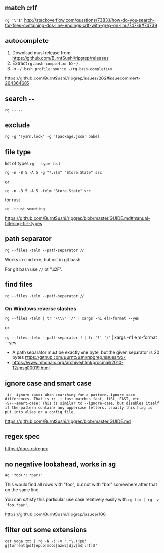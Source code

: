 ## match crlf

`rg '\r$'` http://stackoverflow.com/questions/73833/how-do-you-search-for-files-containing-dos-line-endings-crlf-with-grep-on-linu/74739#74739

## autocomplete

1. Download musl release from https://github.com/BurntSushi/ripgrep/releases.
2. Extract `rg.bash-completion` to `~/`.
3. In `~/.bash_profile`: `source ~/rg.bash-completion`

https://github.com/BurntSushi/ripgrep/issues/262#issuecomment-264364685

## search `--`

`rg -- --`

## exclude

`rg -g '!yarn.lock' -g '!package.json' babel`

## file type

list of types `rg --type-list`

`rg -n -B 5 -A 5 -g "*.elm" "Store.State" src`

or

`rg -n -B 5 -A 5 -telm "Store.State" src`

for rust

`rg -trust someting`

https://github.com/BurntSushi/ripgrep/blob/master/GUIDE.md#manual-filtering-file-types

## path separator

`rg --files -telm --path-separator //`

Works in cmd.exe, but not in git bash.

For git bash use `//` ot '\x2F'.

## find files

`rg --files -telm --path-separator //`

### On Windows reverse slashes

`rg --files -telm | tr '\\\\' '/' | xargs -n1 elm-format --yes`

or

`rg --files -telm --path-separator ! | tr '!' '/'` | xargs -n1 elm-format --yes`

- A path separator must be exactly one byte, but the given separator is 20 bytes https://github.com/BurntSushi/ripgrep/issues/957
- https://www.mhonarc.org/archive/html/procmail/2010-12/msg00019.html

## ignore case and smart case

```
-i/--ignore-case: When searching for a pattern, ignore case differences. That is rg -i fast matches fast, fASt, FAST, etc.
-S/--smart-case: This is similar to --ignore-case, but disables itself if the pattern contains any uppercase letters. Usually this flag is put into alias or a config file.
```

https://github.com/BurntSushi/ripgrep/blob/master/GUIDE.md

## regex spec

https://docs.rs/regex

## no negative lookahead, works in ag

```
ag 'foo(?!.*bar)'
```

This would find all rows with "foo", but not with "bar" somewhere after that on the same line.

You can satisfy this particular use case relatively easily with `rg foo | rg -v 'foo.*bar'`.

https://github.com/BurntSushi/ripgrep/issues/188

## filter out some extensions

`cat yoga.txt | rg -N -i -v '.*\.(jpe?g|torrent|pdf|epub|mobi|azw3|djv|md|lrf)$'`
